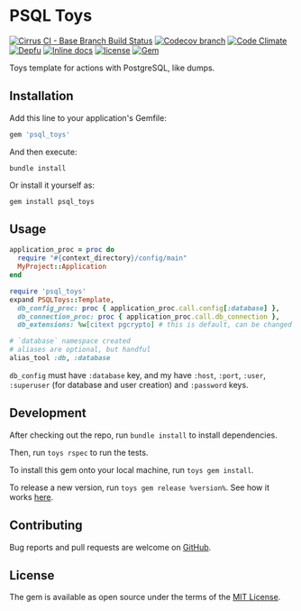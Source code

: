 # PSQL Toys

[![Cirrus CI - Base Branch Build Status](https://img.shields.io/cirrus/github/AlexWayfer/psql_toys?style=flat-square)](https://cirrus-ci.com/github/AlexWayfer/psql_toys)
[![Codecov branch](https://img.shields.io/codecov/c/github/AlexWayfer/psql_toys/master.svg?style=flat-square)](https://codecov.io/gh/AlexWayfer/psql_toys)
[![Code Climate](https://img.shields.io/codeclimate/maintainability/AlexWayfer/psql_toys.svg?style=flat-square)](https://codeclimate.com/github/AlexWayfer/psql_toys)
[![Depfu](https://img.shields.io/depfu/AlexWayfer/psql_toys?style=flat-square)](https://depfu.com/repos/github/AlexWayfer/psql_toys)
[![Inline docs](https://inch-ci.org/github/AlexWayfer/psql_toys.svg?branch=master)](https://inch-ci.org/github/AlexWayfer/psql_toys)
[![license](https://img.shields.io/github/license/AlexWayfer/psql_toys.svg?style=flat-square)](https://github.com/AlexWayfer/psql_toys/blob/master/LICENSE.txt)
[![Gem](https://img.shields.io/gem/v/psql_toys.svg?style=flat-square)](https://rubygems.org/gems/psql_toys)

Toys template for actions with PostgreSQL, like dumps.

## Installation

Add this line to your application's Gemfile:

```ruby
gem 'psql_toys'
```

And then execute:

```shell
bundle install
```

Or install it yourself as:

```shell
gem install psql_toys
```

## Usage

```ruby
application_proc = proc do
  require "#{context_directory}/config/main"
  MyProject::Application
end

require 'psql_toys'
expand PSQLToys::Template,
  db_config_proc: proc { application_proc.call.config[:database] },
  db_connection_proc: proc { application_proc.call.db_connection },
  db_extensions: %w[citext pgcrypto] # this is default, can be changed

# `database` namespace created
# aliases are optional, but handful
alias_tool :db, :database
```

`db_config` must have `:database` key, and my have `:host`, `:port`, `:user`,
`:superuser` (for database and user creation) and `:password` keys.

## Development

After checking out the repo, run `bundle install` to install dependencies.

Then, run `toys rspec` to run the tests.

To install this gem onto your local machine, run `toys gem install`.

To release a new version, run `toys gem release %version%`.
See how it works [here](https://github.com/AlexWayfer/gem_toys#release).

## Contributing

Bug reports and pull requests are welcome on [GitHub](https://github.com/AlexWayfer/psql_toys).

## License

The gem is available as open source under the terms of the
[MIT License](https://opensource.org/licenses/MIT).
